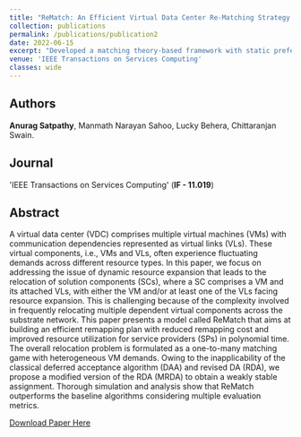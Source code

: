 ```yaml
---
title: "ReMatch: An Efficient Virtual Data Center Re-Matching Strategy Based on Matching Theory"
collection: publications
permalink: /publications/publication2
date: 2022-06-15
excerpt: "Developed a matching theory-based framework with static prefernces to relocate dynamic virtual data center requets over a geo-distributed substrate network."
venue: 'IEEE Transactions on Services Computing'
classes: wide
---
```

## Authors
**Anurag Satpathy**, Manmath Narayan Sahoo, Lucky Behera, Chittaranjan Swain.

## Journal
'IEEE Transactions on Services Computing' (**IF - 11.019**)

## Abstract
A virtual data center (VDC) comprises multiple virtual machines (VMs) with communication dependencies represented as virtual links (VLs). These virtual components, i.e., VMs and VLs, often experience fluctuating demands across different resource types. In this paper, we focus on addressing the issue of dynamic resource expansion that leads to the relocation of solution components (SCs), where a SC comprises a VM and its attached VLs, with either the VM and/or at least one of the VLs facing resource expansion. This is challenging because of the complexity involved in frequently relocating multiple dependent virtual components across the substrate network. This paper presents a model called ReMatch that aims at building an efficient remapping plan with reduced remapping cost and improved resource utilization for service providers (SPs) in polynomial time. The overall relocation problem is formulated as a one-to-many matching game with heterogeneous VM demands. Owing to the inapplicability of the classical deferred acceptance algorithm (DAA) and revised DA (RDA), we propose a modified version of the RDA (MRDA) to obtain a weakly stable assignment. Thorough simulation and analysis show that ReMatch outperforms the baseline algorithms considering multiple evaluation metrics.

[Download Paper Here](https://ieeexplore.ieee.org/abstract/document/9796586)
